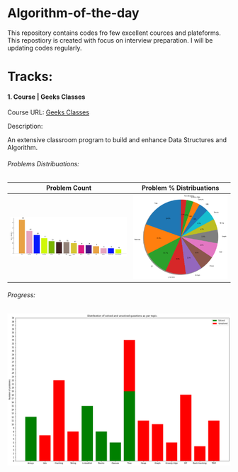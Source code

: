 # Algorithm-of-the-day
This repository contains codes fro few excellent cources and plateforms. This repostiory is created with focus on interview preparation. I will be updating codes regularly.

# Tracks:
#### 1. Course | Geeks Classes

Course URL: [Geeks Classes](https://practice.geeksforgeeks.org/courses/geeks-classes)

Description:

An extensive classroom program to build and enhance Data Structures and Algorithm.

###### Problems Distribuations:
Problem Count            |  Problem % Distribuations
:-------------------------:|:-------------------------:
![Problem counts](./images/problem_count.png)|![Problem counts](./images/problem_dist.png)

###### Progress:

![Problem counts](./images/solved_dist.png)
